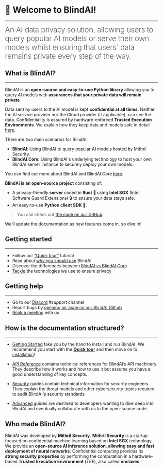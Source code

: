 # 👋 Welcome to BlindAI!
________________________________________________________

<font size="5"><span style="font-weight: 200">
An AI data privacy solution, allowing users to query popular AI models or serve their own models whilst ensuring that users' data remains private every step of the way.
</font></span>

## What is BlindAI?
________________________________________________________

BlindAI is an **open-source and easy-to-use Python library** allowing you to query AI models with **assurances that your private data will remain private**.

Data sent by users to the AI model is kept **confidential at all times**. Neither the AI service provider nor the Cloud provider (if applicable), can see the data. 
Confidentiality is assured by hardware-enforced **Trusted Execution Environments**. We explain how they keep data and models safe in detail [here](docs/concepts/confidential_computing.md).

There are two main scenarios for BlindAI:
- **BlindAI**: Using BlindAI to query popular AI models hosted by Mithril Security.
- **BlindAI.Core**: Using BlindAI's underlying technology to host your own BlindAI server instance to securely deploy your own models.

You can find our more about BlindAI and BlindAI.Core [here](docs/getting-started/blindai_vs_core.md).

**BlindAi is an open-source project** consisting of:

- A privacy-friendly **server** coded in **Rust** 🦀 using **Intel SGX** (Intel Software Guard Extensions) 🔒 to ensure your data stays safe.
- An easy-to-use **Python client SDK** 🐍.

> You can check out [the code on our GitHub](https://github.com/mithril-security/blindai/). 

We’ll update the documentation as new features come in, so dive in!

## Getting started
________________________________________________________

- Follow our [“Quick tour”](./docs/getting-started/quick-tour.ipynb) tutorial
- Read about [why you should use](./docs/getting-started/why-blindai.md) BlindAI
- Discover the differences between [BlindAI vs BlindAI Core](./docs/getting-started/blindai_vs_core.md)
- [Tackle](./docs/concepts/confidential_computing.md) the technologies we use to ensure privacy

## Getting help
________________________________________________________

- Go to our [Discord](https://discord.com/invite/TxEHagpWd4) *#support* channel
- Report bugs by [opening an issue on our BlindAI Github](https://github.com/mithril-security/blindai/issues)
- [Book a meeting](https://calendly.com/contact-mithril-security/15mins?month=2022-11) with us

## How is the documentation structured?
____________________________________________
<!-- 
- [Tutorials](link) take you by the hand to install and run BlindAI. We recommend you start with the **[Quick tour](./docs/docs/getting-started/quick-tour.ipynb)** and then move on to the other tutorials!  

- [How-to guides](link) are recipes. They guide you through the steps involved in addressing key problems and use cases. They are more advanced than tutorials and assume some knowledge of how BlindAI works.

- [Concepts](link) guides discuss key topics and concepts at a high level. They provide useful background information and explanations, especially on cybersecurity.
-->
- [Getting Started](./docs/getting-started/why-blindai.md) take you by the hand to install and run BlindAI. We recommend you start with the **[Quick tour](./docs/getting-started/quick-tour.ipynb)** and then move on to [installation](./docs/tutorials/core/installation.md)! 

- [API Reference](https://blindai.mithrilsecurity.io/en/latest/blindai/client.html) contains technical references for BlindAI’s API machinery. They describe how it works and how to use it but assume you have a good understanding of key concepts.

- [Security](./docs/security/remote_attestation/) guides contain technical information for security engineers. They explain the threat models and other cybersecurity topics required to audit BlindAI's security standards.

- [Advanced](./docs/advanced/build-from-sources/client/) guides are destined to developers wanting to dive deep into BlindAI and eventually collaborate with us to the open-source code. 

## Who made BlindAI?

BlindAI was developed by **Mithril Security**. **Mithril Security** is a startup focused on confidential machine learning based on **Intel SGX** technology. We provide an **open-source AI inference solution**, **allowing easy and fast deployment of neural networks**. Confidential computing provides its **strong security properties** by performing the computation in a hardware-based **Trusted Execution Environment** (_TEE_), also called **enclaves**.
